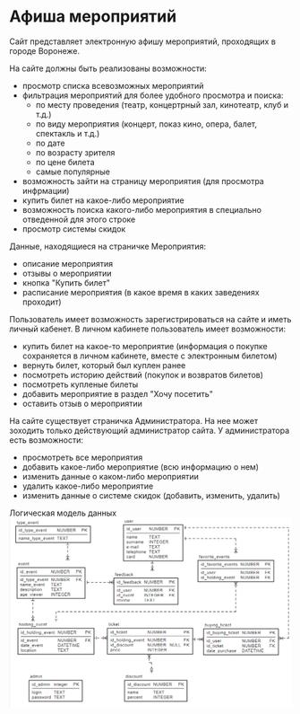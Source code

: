 # Афиша мероприятий
Сайт представляет электронную афишу мероприятий, проходящих в городе Воронеже.

На сайте должны быть реализованы возможности:
- просмотр списка всевозможных мероприятий
- фильтрация мероприятий для более удобного просмотра и поиска:
    - по месту проведения (театр, концертрный зал, кинотеатр, клуб и т.д.)
    - по виду мероприятия (концерт, показ кино, опера, балет, спектакль и т.д.)
    - по дате
    - по возрасту зрителя
    - по цене билета
    - самые популярные
- возможность зайти на страницу мероприятия (для просмотра инфрмации)
- купить билет на какое-либо мероприятие
- возможность поиска какого-либо мероприятия в специально отведенной для этого строке
- просмотр системы скидок

Данные, находящиеся на страничке Мероприятия:
- описание мероприятия
- отзывы о мероприятии
- кнопка "Купить билет"
- расписание мероприятия (в какое время в каких заведениях проходит)

Пользователь имеет возможность зарегистрироваться на сайте и иметь личный кабенет. 
В личном кабинете пользователь имеет возможности:
- купить билет на какое-то мероприятие (информация о покупке сохраняется в личном кабинете, вместе с электронным билетом)
- вернуть билет, который был куплен ранее
- посмотреть историю действий (покупок и возвратов билетов)
- посмотреть купленые билеты
- добавить мероприятие в раздел "Хочу посетить"
- оставить отзыв о мероприятии

На сайте существует страничка Администратора. На нее может зоходить только действующий администратор сайта. 
У администратора есть возможности:
- просмотреть все мероприятия
- добавить какое-либо мероприятие (всю информацию о нем)
- изменить данные о каком-либо мероприятии
- удалить какое-либо мероприятие
- изменить данные о системе скидок (добавить, изменить, удалить)


Логическая модель данных
![logical model](https://github.com/KrRita/EventsPoster/blob/master/EventsPoster.png)
